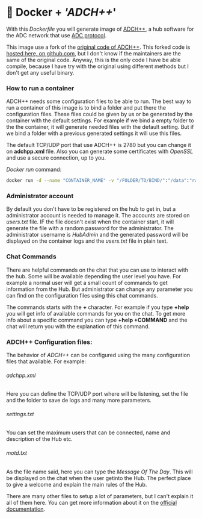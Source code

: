 # 🐋 Docker + *'ADCH++*'

With this *Dockerfile* you will generate image of [ADCH++](https://adchpp.sourceforge.io/), a hub software for the ADC network that use [ADC protocol](https://en.wikipedia.org/wiki/Advanced_Direct_Connect).

This image use a fork of the [original code of ADCH++](https://sourceforge.net/projects/adchpp/files/Releases/). This forked code is [hosted here, on github.com](https://github.com/adricu/adchpp), but I don't know if the maintainers are the same of the original code. Anyway, this is the only code I have be able compile, because I have try with the original using different methods but I don't get any useful binary.

### How to run a container
ADCH++ needs some configuration files to be able to run. The best way to run a container of this image is to bind a folder and put there the configuration files. These files could be given by us or be generated by the container with the default settings. For example if we bind a empty folder to the the container, it will generate needed files with the default setting. But if we bind a folder with a previous generated settings it will use this files.

The default TCP/UDP port that use ADCH++  is 2780 but you can change it on **adchpp.xml** file. Also you can generate some certificates with *OpenSSL* and use a secure connection, up to you.

*Docker run* command:
```bash
docker run -d --name "CONTAINER_NAME" -v "/FOLDER/TO/BIND/":"/data":"rw" -p 2780:2780/tcp -p 2780:2780/udp  "GENERATED_IMAGE"
```
### Administrator account
By default you don't have to be registered on the hub to get in, but a administrator account is needed to manage it. The accounts are stored on *users.txt* file. IF the file doesn't exist when the container start, it will generate the file with a random password for the administrator. The administrator username is *HubAdmin* and the generated password will be displayed on the container logs and the *users.txt* file  in plain text.

### Chat Commands
There are helpful commands on the chat that you can use to interact with the hub. Some will be available depending the user level you have. For example a normal user will get a small count of commands to get information from the Hub. But administrator can change any parameter you can find on the configuration files using this chat commands.

The commands starts with the **+** character. For example if you type **+help** you will get info of available commands for you on the chat. To get more info about a specific command you can type **+help +COMMAND** and the chat will return you with the explanation of this command.

### ADCH++ Configuration files:

The behavior of *ADCH++* can be configured using the many configuration files that available. For example:

###### adchpp.xml
Here you can define the TCP/UDP port where will be listening, set the file and the folder to save de logs and many more parameters.

###### settings.txt
You can set the maximum users that can be connected, name and description of the Hub etc.

###### motd.txt
As the file name said, here you can type the *Message Of The Day*. This will be displayed on the chat when the user getinto the Hub. The perfect place to give a welcome and explain the main rules of the Hub.

There are many other files to setup a lot of parameters, but I can't explain it all of them here. You can get more information about it on the [official documentation](https://adchpp.sourceforge.io/user_guide/expert_guide.html).
